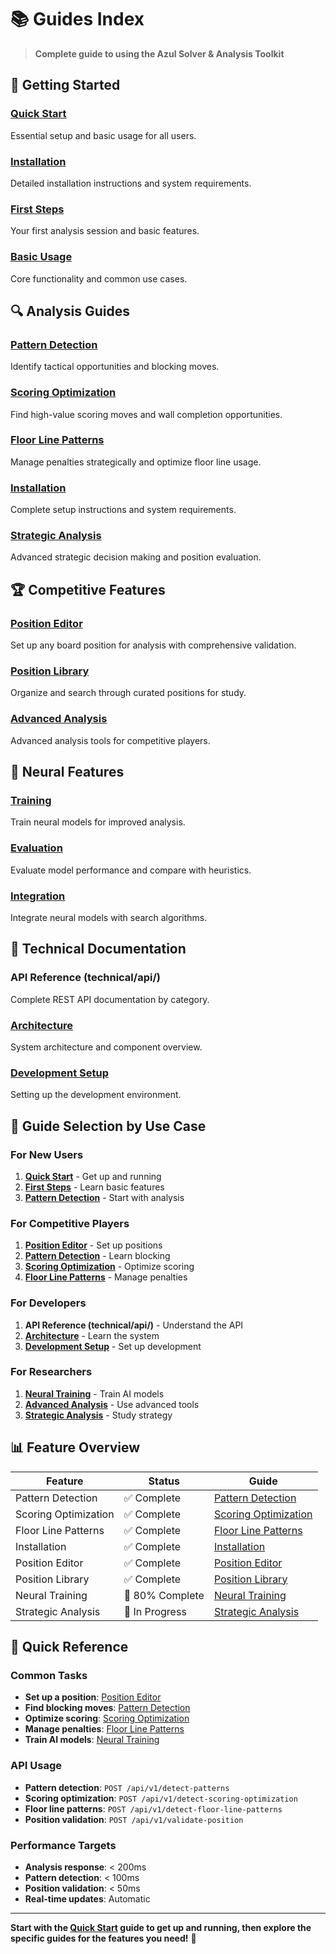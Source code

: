 # 📚 Guides Index

> **Complete guide to using the Azul Solver & Analysis Toolkit**

## 🎯 **Getting Started**

### **[Quick Start](../QUICK_START.md)**
Essential setup and basic usage for all users.

### **[Installation](getting-started/installation.md)**
Detailed installation instructions and system requirements.

### **[First Steps](getting-started/first-steps.md)**
Your first analysis session and basic features.

### **[Basic Usage](getting-started/basic-usage.md)**
Core functionality and common use cases.

## 🔍 **Analysis Guides**

### **[Pattern Detection](analysis/pattern-detection.md)**
Identify tactical opportunities and blocking moves.

### **[Scoring Optimization](analysis/scoring-optimization.md)**
Find high-value scoring moves and wall completion opportunities.

### **[Floor Line Patterns](analysis/floor-line-patterns.md)**
Manage penalties strategically and optimize floor line usage.

### **[Installation](getting-started/installation.md)**
Complete setup instructions and system requirements.

### **[Strategic Analysis](analysis/strategic-analysis.md)**
Advanced strategic decision making and position evaluation.

## 🏆 **Competitive Features**

### **[Position Editor](competitive/position-editor.md)**
Set up any board position for analysis with comprehensive validation.

### **[Position Library](competitive/position-library.md)**
Organize and search through curated positions for study.

### **[Advanced Analysis](competitive/advanced-analysis.md)**
Advanced analysis tools for competitive players.

## 🧠 **Neural Features**

### **[Training](neural/training.md)**
Train neural models for improved analysis.

### **[Evaluation](neural/evaluation.md)**
Evaluate model performance and compare with heuristics.

### **[Integration](neural/integration.md)**
Integrate neural models with search algorithms.

## 📖 **Technical Documentation**

### **API Reference (technical/api/)**
Complete REST API documentation by category.

### **[Architecture](../technical/architecture.md)**
System architecture and component overview.

### **[Development Setup](../technical/development/setup.md)**
Setting up the development environment.

## 🎯 **Guide Selection by Use Case**

### **For New Users**
1. **[Quick Start](../QUICK_START.md)** - Get up and running
2. **[First Steps](getting-started/first-steps.md)** - Learn basic features
3. **[Pattern Detection](analysis/pattern-detection.md)** - Start with analysis

### **For Competitive Players**
1. **[Position Editor](competitive/position-editor.md)** - Set up positions
2. **[Pattern Detection](analysis/pattern-detection.md)** - Learn blocking
3. **[Scoring Optimization](analysis/scoring-optimization.md)** - Optimize scoring
4. **[Floor Line Patterns](analysis/floor-line-patterns.md)** - Manage penalties

### **For Developers**
1. **API Reference (technical/api/)** - Understand the API
2. **[Architecture](../technical/architecture.md)** - Learn the system
3. **[Development Setup](../technical/development/setup.md)** - Set up development

### **For Researchers**
1. **[Neural Training](neural/training.md)** - Train AI models
2. **[Advanced Analysis](competitive/advanced-analysis.md)** - Use advanced tools
3. **[Strategic Analysis](analysis/strategic-analysis.md)** - Study strategy

## 📊 **Feature Overview**

| Feature | Status | Guide |
|---------|--------|-------|
| Pattern Detection | ✅ Complete | [Pattern Detection](analysis/pattern-detection.md) |
| Scoring Optimization | ✅ Complete | [Scoring Optimization](analysis/scoring-optimization.md) |
| Floor Line Patterns | ✅ Complete | [Floor Line Patterns](analysis/floor-line-patterns.md) |
| Installation | ✅ Complete | [Installation](getting-started/installation.md) |
| Position Editor | ✅ Complete | [Position Editor](competitive/position-editor.md) |
| Position Library | ✅ Complete | [Position Library](competitive/position-library.md) |
| Neural Training | 🚧 80% Complete | [Neural Training](neural/training.md) |
| Strategic Analysis | 🚧 In Progress | [Strategic Analysis](analysis/strategic-analysis.md) |

## 🚀 **Quick Reference**

### **Common Tasks**
- **Set up a position**: [Position Editor](competitive/position-editor.md)
- **Find blocking moves**: [Pattern Detection](analysis/pattern-detection.md)
- **Optimize scoring**: [Scoring Optimization](analysis/scoring-optimization.md)
- **Manage penalties**: [Floor Line Patterns](analysis/floor-line-patterns.md)
- **Train AI models**: [Neural Training](neural/training.md)

### **API Usage**
- **Pattern detection**: `POST /api/v1/detect-patterns`
- **Scoring optimization**: `POST /api/v1/detect-scoring-optimization`
- **Floor line patterns**: `POST /api/v1/detect-floor-line-patterns`
- **Position validation**: `POST /api/v1/validate-position`

### **Performance Targets**
- **Analysis response**: < 200ms
- **Pattern detection**: < 100ms
- **Position validation**: < 50ms
- **Real-time updates**: Automatic

---

**Start with the [Quick Start](../QUICK_START.md) guide to get up and running, then explore the specific guides for the features you need!** 🎯 